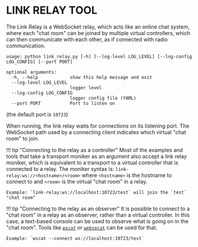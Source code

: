 LINK RELAY TOOL
===============

The Link Relay is a WebSocket relay, which acts like an online chat system, where each "chat room" can be joined by multiple virtual controllers, which can then communicate with each other, as if connected with radio communication.

```
usage: python link_relay.py [-h] [--log-level LOG_LEVEL] [--log-config LOG_CONFIG] [--port PORT]

optional arguments:
  -h, --help            show this help message and exit
  --log-level LOG_LEVEL
                        logger level
  --log-config LOG_CONFIG
                        logger config file (YAML)
  --port PORT           Port to listen on
```

(the default port is `10723`)

When running, the link relay waits for connections on its listening port.
The WebSocket path used by a connecting client indicates which virtual "chat room" to join.


!!! tip "Connecting to the relay as a controller"
    Most of the examples and tools that take a transport moniker as an argument also accept a link relay moniker, which is equivalent to a transport to a virtual controller that is connected to a relay.
    The moniker syntax is: `link-relay:ws://<hostname>/<room>` where `<hostname>` is the hostname to connect to and `<room>` is the virtual "chat room" in a relay.

    Example: `link-relay:ws://localhost:10723/test` will join the `test` "chat room"

!!! tip "Connecting to the relay as an observer"
    It is possible to connect to a "chat room" in a relay as an observer, rather than a virtual controller. In this case, a text-based console can be used to observe what is going on in the "chat room". Tools like [`wscat`](https://github.com/websockets/wscat#readme) or [`websocat`](https://github.com/vi/websocat) can be used for that.

    Example: `wscat --connect ws://localhost:10723/test`
